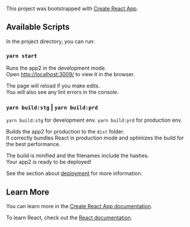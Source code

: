 This project was bootstrapped with [Create React App](https://github.com/facebook/create-react-app2).

## Available Scripts

In the project directory, you can run:

### `yarn start`

Runs the app2 in the development mode.<br />
Open [http://localhost:3009/](http://localhost:3009/) to view it in the browser.

The page will reload if you make edits.<br />
You will also see any lint errors in the console.

### `yarn build:stg` | `yarn build:prd`

`yarn build:stg` for development env.
`yarn build:prd` for production env.

Builds the app2 for production to the `dist` folder.<br />
It correctly bundles React in production mode and optimizes the build for the best performance.

The build is minified and the filenames include the hashes.<br />
Your app2 is ready to be deployed!

See the section about [deployment](https://facebook.github.io/create-react-app2/docs/deployment) for more information.



## Learn More

You can learn more in the [Create React App documentation](https://facebook.github.io/create-react-app2/docs/getting-started).

To learn React, check out the [React documentation](https://reactjs.org/).
